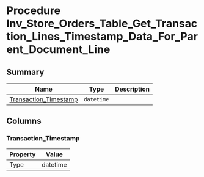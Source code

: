 # Procedure Inv_Store_Orders_Table_Get_Transaction_Lines_Timestamp_Data_For_Parent_Document_Line


## Summary

| Name | Type | Description |
| - | - | --- |
|[Transaction_Timestamp](#transaction_timestamp)|`datetime` ||

## Columns

### Transaction_Timestamp

| Property | Value |
| - | - |
|Type|datetime|


